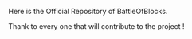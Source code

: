 Here is the Official Repository of BattleOfBlocks.

Thank to every one that will contribute to the project !

